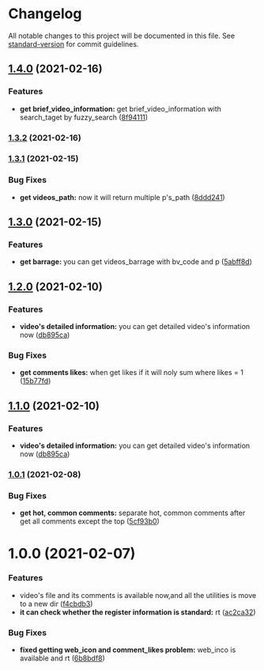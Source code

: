 # Changelog

All notable changes to this project will be documented in this file. See [standard-version](https://github.com/conventional-changelog/standard-version) for commit guidelines.

## [1.4.0](https://github.com/blue-sky-12138/winterHomework/compare/v1.3.2...v1.4.0) (2021-02-16)


### Features

* **get brief_video_information:** get brief_video_information with search_taget by fuzzy_search ([8f94111](https://github.com/blue-sky-12138/winterHomework/commit/8f941113dad3757594890828b23deace7003813a))

### [1.3.2](https://github.com/blue-sky-12138/winterHomework/compare/v1.3.1...v1.3.2) (2021-02-16)

### [1.3.1](https://github.com/blue-sky-12138/winterHomework/compare/v1.3.0...v1.3.1) (2021-02-15)


### Bug Fixes

* **get videos_path:** now it will return multiple p's_path ([8ddd241](https://github.com/blue-sky-12138/winterHomework/commit/8ddd241cce98425b901c20a092ab1fac38b15553))

## [1.3.0](https://github.com/blue-sky-12138/winterHomework/compare/v1.2.0...v1.3.0) (2021-02-15)


### Features

* **get barrage:** you can get videos_barrage with bv_code and p ([5abff8d](https://github.com/blue-sky-12138/winterHomework/commit/5abff8d329610d3c192a93f436817d0e1e12669b))

## [1.2.0](https://github.com/blue-sky-12138/winterHomework/compare/v1.0.1...v1.2.0) (2021-02-10)


### Features

* **video's detailed information:** you can get detailed video's information now ([db895ca](https://github.com/blue-sky-12138/winterHomework/commit/db895cad077138e22da7ca26d0a043ce1c4f2ab2))


### Bug Fixes

* **get comments likes:** when get likes if it will noly sum where likes = 1 ([15b77fd](https://github.com/blue-sky-12138/winterHomework/commit/15b77fd99332435227bdbeab4eac4f6c53ce88a6))

## [1.1.0](https://github.com/blue-sky-12138/winterHomework/compare/v1.0.1...v1.1.0) (2021-02-10)


### Features

* **video's detailed information:** you can get detailed video's information now ([db895ca](https://github.com/blue-sky-12138/winterHomework/commit/db895cad077138e22da7ca26d0a043ce1c4f2ab2))

### [1.0.1](https://github.com/blue-sky-12138/winterHomework/compare/v1.1.0...v1.0.1) (2021-02-08)


### Bug Fixes

* **get hot, common comments:** separate hot, common comments after get all comments except the top ([5cf93b0](https://github.com/blue-sky-12138/winterHomework/commit/5cf93b09c6081e9cf4fb6450c00fa9d1c02df511))



# 1.0.0 (2021-02-07)


### Features

* video's file and its comments is available now,and all the utilities is move to a new dir ([f4cbdb3](https://github.com/blue-sky-12138/winterHomework/commit/f4cbdb3d220adf8a4301ff68455feb4223bb4a2b))
* **it can check whether the register information is standard:** rt ([ac2ca32](https://github.com/blue-sky-12138/winterHomework/commit/ac2ca32c749d88dde78101e0f29e5a49ca2b5560))

### Bug Fixes

* **fixed getting web_icon and comment_likes problem:** web_inco is available and rt ([6b8bdf8](https://github.com/blue-sky-12138/winterHomework/commit/6b8bdf8428b3328aeaf88dd885783e4ceec4b472))